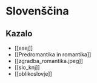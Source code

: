 # Slovenščina
## Kazalo
- [[esej]]
- [[Predromantika in romantika]]
- [[zgradba_romantika.jpeg]]
- [[slo_knj]]
- [[oblikoslovje]]